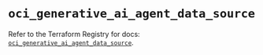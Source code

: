# `oci_generative_ai_agent_data_source`

Refer to the Terraform Registry for docs: [`oci_generative_ai_agent_data_source`](https://registry.terraform.io/providers/oracle/oci/6.18.0/docs/resources/generative_ai_agent_data_source).
